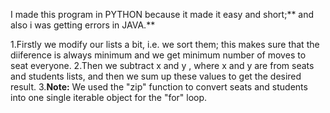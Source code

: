 I made this program in PYTHON because it made it easy and short;** and also i was getting errors in JAVA.**

1.Firstly we modify our lists a bit, i.e. we sort them; this makes sure that the diiference is always minimum and we get minimum number of moves to seat everyone.
2.Then we subtract x and y , where x and y are from seats and students lists, and then we sum up these values to get the desired result.
3.**Note:**   We used the "zip" function to convert seats and students into one single iterable object for the "for" loop.
